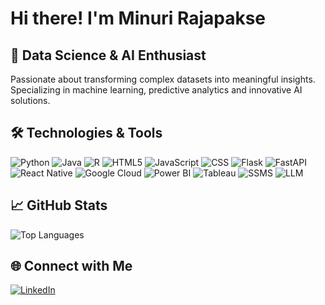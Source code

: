 # Hi there! I'm Minuri Rajapakse

## 🔬 Data Science & AI Enthusiast

Passionate about transforming complex datasets into meaningful insights. Specializing in machine learning, predictive analytics and innovative AI solutions.

## 🛠 Technologies & Tools

![Python](https://img.shields.io/badge/Python-3776AB?style=flat-square&logo=python&logoColor=white)
![Java](https://img.shields.io/badge/Java-ED8B00?style=flat-square&logo=java&logoColor=white)
![R](https://img.shields.io/badge/R-276DC3?style=flat-square&logo=r&logoColor=white)
![HTML5](https://img.shields.io/badge/HTML5-E34F26?style=flat-square&logo=html5&logoColor=white)
![JavaScript](https://img.shields.io/badge/JavaScript-F7DF1E?style=flat-square&logo=javascript&logoColor=black)
![CSS](https://img.shields.io/badge/CSS-1572B6?style=flat-square&logo=css3&logoColor=white)
![Flask](https://img.shields.io/badge/Flask-000000?style=flat-square&logo=flask&logoColor=white)
![FastAPI](https://img.shields.io/badge/FastAPI-009688?style=flat-square&logo=fastapi&logoColor=white)
![React Native](https://img.shields.io/badge/React_Native-20232A?style=flat-square&logo=react&logoColor=61DAFB)
![Google Cloud](https://img.shields.io/badge/Google_Cloud-4285F4?style=flat-square&logo=google-cloud&logoColor=white)
![Power BI](https://img.shields.io/badge/Power_BI-F2C811?style=flat-square&logo=powerbi&logoColor=black)
![Tableau](https://img.shields.io/badge/Tableau-E97627?style=flat-square&logo=tableau&logoColor=white)
![SSMS](https://img.shields.io/badge/SSMS-CC2927?style=flat-square&logo=microsoft-sql-server&logoColor=white)
![LLM](https://img.shields.io/badge/LLM-AI-blueviolet?style=flat-square)

## 📈 GitHub Stats

![Top Languages](https://github-readme-stats.vercel.app/api/top-langs/?username=minurirajapakse&layout=compact)

## 🌐 Connect with Me

[![LinkedIn](https://img.shields.io/badge/LinkedIn-blue?style=flat-square&logo=linkedin&logoColor=white)](https://linkedin.com/in/minuri-rajapakse-99697724a)
